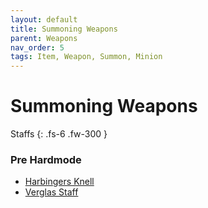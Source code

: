 ```yaml
---
layout: default
title: Summoning Weapons
parent: Weapons
nav_order: 5
tags: Item, Weapon, Summon, Minion
---
```


# Summoning Weapons

Staffs
{: .fs-6 .fw-300 }
### Pre Hardmode
- [Harbingers Knell](https://ricklugtigheid.github.io/SupernovaMod/docs/items/weapons/harbingers_knell)
- [Verglas Staff](https://ricklugtigheid.github.io/SupernovaMod/docs/items/weapons/verglas_staff)